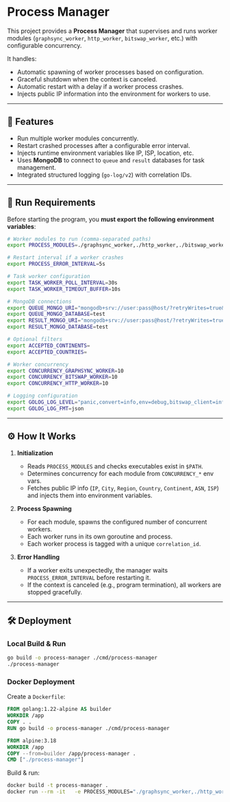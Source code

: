 # Process Manager

This project provides a **Process Manager** that supervises and runs worker modules (`graphsync_worker`, `http_worker`, `bitswap_worker`, etc.) with configurable concurrency.

It handles:
- Automatic spawning of worker processes based on configuration.
- Graceful shutdown when the context is canceled.
- Automatic restart with a delay if a worker process crashes.
- Injects public IP information into the environment for workers to use.

---

## 🔧 Features

- Run multiple worker modules concurrently.
- Restart crashed processes after a configurable error interval.
- Injects runtime environment variables like IP, ISP, location, etc.
- Uses **MongoDB** to connect to `queue` and `result` databases for task management.
- Integrated structured logging (`go-log/v2`) with correlation IDs.

---

## 🚀 Run Requirements

Before starting the program, you **must export the following environment variables**:

```bash
# Worker modules to run (comma-separated paths)
export PROCESS_MODULES=./graphsync_worker,./http_worker,./bitswap_worker

# Restart interval if a worker crashes
export PROCESS_ERROR_INTERVAL=5s

# Task worker configuration
export TASK_WORKER_POLL_INTERVAL=30s
export TASK_WORKER_TIMEOUT_BUFFER=10s

# MongoDB connections
export QUEUE_MONGO_URI="mongodb+srv://user:pass@host/?retryWrites=true&w=majority"
export QUEUE_MONGO_DATABASE=test
export RESULT_MONGO_URI="mongodb+srv://user:pass@host/?retryWrites=true&w=majority"
export RESULT_MONGO_DATABASE=test

# Optional filters
export ACCEPTED_CONTINENTS=
export ACCEPTED_COUNTRIES=

# Worker concurrency
export CONCURRENCY_GRAPHSYNC_WORKER=10
export CONCURRENCY_BITSWAP_WORKER=10
export CONCURRENCY_HTTP_WORKER=10

# Logging configuration
export GOLOG_LOG_LEVEL="panic,convert=info,env=debug,bitswap_client=info,graphsync_client=info,http_client=info,process-manager=info,task-worker=info,bitswap_worker=info"
export GOLOG_LOG_FMT=json
```

---

## ⚙️ How It Works

1. **Initialization**
   - Reads `PROCESS_MODULES` and checks executables exist in `$PATH`.
   - Determines concurrency for each module from `CONCURRENCY_*` env vars.
   - Fetches public IP info (`IP`, `City`, `Region`, `Country`, `Continent`, `ASN`, `ISP`) and injects them into environment variables.

2. **Process Spawning**
   - For each module, spawns the configured number of concurrent workers.
   - Each worker runs in its own goroutine and process.
   - Each worker process is tagged with a unique `correlation_id`.

3. **Error Handling**
   - If a worker exits unexpectedly, the manager waits `PROCESS_ERROR_INTERVAL` before restarting it.
   - If the context is canceled (e.g., program termination), all workers are stopped gracefully.

---

## 🛠️ Deployment

### Local Build & Run
```bash
go build -o process-manager ./cmd/process-manager
./process-manager
```

### Docker Deployment
Create a `Dockerfile`:

```dockerfile
FROM golang:1.22-alpine AS builder
WORKDIR /app
COPY . .
RUN go build -o process-manager ./cmd/process-manager

FROM alpine:3.18
WORKDIR /app
COPY --from=builder /app/process-manager .
CMD ["./process-manager"]
```

Build & run:

```bash
docker build -t process-manager .
docker run --rm -it   -e PROCESS_MODULES="./graphsync_worker,./http_worker,./bitswap_worker"   -e PROCESS_ERROR_INTERVAL=5s   -e TASK_WORKER_POLL_INTERVAL=30s   -e TASK_WORKER_TIMEOUT_BUFFER=10s   -e QUEUE_MONGO_URI="mongodb+srv://user:pass@host/?retryWrites=true&w=majority"   -e QUEUE_MONGO_DATABASE=test   -e RESULT_MONGO_URI="mongodb+srv://user:pass@host/?retryWrites=true&w=majority"   -e RESULT_MONGO_DATABASE=test   -e CONCURRENCY_GRAPHSYNC_WORKER=10   -e CONCURRENCY_BITSWAP_WORKER=10   -e CONCURRENCY_HTTP_WORKER=10   -e GOLOG_LOG_LEVEL="panic,convert=info,env=debug"   -e GOLOG_LOG_FMT=json   process-manager
```


